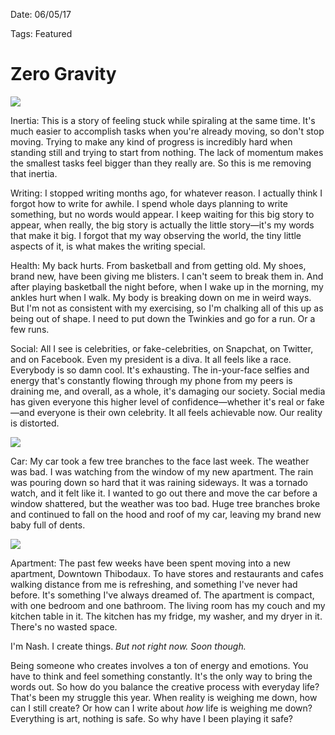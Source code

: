 Date: 06/05/17

Tags: Featured

# Zero Gravity

![](https://dl.dropboxusercontent.com/s/q42yisdb3uhqu9q/IMG_1012.jpeg)

Inertia: This is a story of feeling stuck while spiraling at the same time. It's much easier to accomplish tasks when you're already moving, so don't stop moving. Trying to make any kind of progress is incredibly hard when standing still and trying to start from nothing. The lack of momentum makes the smallest tasks feel bigger than they really are. So this is me removing that inertia.

Writing: I stopped writing months ago, for whatever reason. I actually think I forgot how to write for awhile. I spend whole days planning to write something, but no words would appear. I keep waiting for this big story to appear, when really, the big story is actually the little story—it's my words that make it big. I forgot that my way observing the world, the tiny little aspects of it, is what makes the writing special. 

Health: My back hurts. From basketball and from getting old. My shoes, brand new, have been giving me blisters. I can't seem to break them in. And after playing basketball the night before, when I wake up in the morning, my ankles hurt when I walk. My body is breaking down on me in weird ways. But I'm not as consistent with my exercising, so I'm chalking all of this up as being out of shape. I need to put down the Twinkies and go for a run. Or a few runs.

Social: All I see is celebrities, or fake-celebrities, on Snapchat, on Twitter, and on Facebook. Even my president is a diva. It all feels like a race. Everybody is so damn cool. It's exhausting. The in-your-face selfies and energy that's constantly flowing through my phone from my peers is draining me, and overall, as a whole, it's damaging our society. Social media has given everyone this higher level of confidence—whether it's real or fake—and everyone is their own celebrity. It all feels achievable now. Our reality is distorted.

![](https://dl.dropboxusercontent.com/s/8viijmoiyq9yroc/IMG_0826.jpeg)

Car: My car took a few tree branches to the face last week. The weather was bad. I was watching from the window of my new apartment. The rain was pouring down so hard that it was raining sideways. It was a tornado watch, and it felt like it. I wanted to go out there and move the car before a window shattered, but the weather was too bad. Huge tree branches broke and continued to fall on the hood and roof of my car, leaving my brand new baby full of dents.

![](https://dl.dropboxusercontent.com/s/35lpsbde46usfka/IMG_1192.jpeg)

Apartment: The past few weeks have been spent moving into a new apartment, Downtown Thibodaux. To have stores and restaurants and cafes walking distance from me is refreshing, and something I've never had before. It's something I've always dreamed of. The apartment is compact, with one bedroom and one bathroom. The living room has my couch and my kitchen table in it. The kitchen has my fridge, my washer, and my dryer in it. There's no wasted space.

I'm Nash. I create things. *But not right now. Soon though.*

Being someone who creates involves a ton of energy and emotions. You have to think and feel something constantly. It's the only way to bring the words out. So how do you balance the creative process with everyday life? That's been my struggle this year. When reality is weighing me down, how can I still create? Or how can I write about *how* life is weighing me down? Everything is art, nothing is safe. So why have I been playing it safe?
